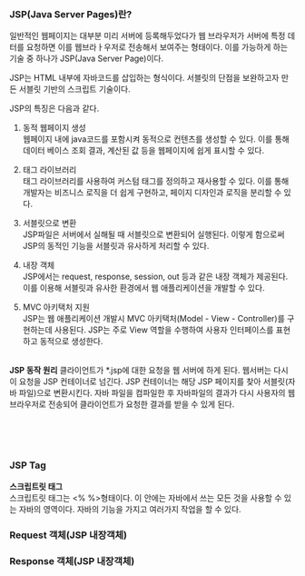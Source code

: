 <h3>JSP(Java Server Pages)란?</h3>
일반적인 웹페이지는 대부분 미리 서버에 등록해두었다가 웹 브라우저가 서버에 특정 데터를 요청하면 이를 웹브라ㅏ우저로 전송해서 보여주는 형태이다.
이를 가능하게 하는 기술 중 하나가 JSP(Java Server Page)이다.

JSP는 HTML 내부에 자바코드를 삽입하는 형식이다.
서블릿의 단점을 보완하고자 만든 서블릿 기반의 스크립트 기술이다.

JSP의 특징은 다음과 같다.

1. 동적 웹페이지 생성<br>
웹페이지 내에 java코드를 포함시켜 동적으로 컨텐츠를 생성할 수 있다. 이를 통해
데이터 베이스 조회 결과, 계산된 값 등을 웹페이지에 쉽게 표시할 수 있다.

2. 태그 라이브러리<br>
태그 라이브러리를 사용하여 커스텀 태그를 정의하고 재사용할 수 있다.
이를 통해 개발자는 비즈니스 로직을 더 쉽게 구현하고, 페이지 디자인과 로직을 분리할 수 있다.

3. 서블릿으로 변환<br>
JSP파일은 서버에서 실해될 때 서블릿으로 변환되어 실행된다.
이렇게 함으로써 JSP의 동적인 기능을 서블릿과 유사하게 처리할 수 있다.

4. 내장 객체<br>
JSP에서는 request, response, session, out 등과 같은 내장 객체가 제공된다.
이를 이용해 서블릿과 유사한 환경에서 웹 애플리케이션을 개발할 수 있다. 

5. MVC 아키택처 지원<br>
JSP는 웹 애플리케이션 개발시 MVC 아키택처(Model - View - Controller)를 구현하는데 사용된다.
JSP는 주로 View 역할을 수행하여 사용자 인터페이스를 표현하고 동적으로 생성한다.
<br><br>

**JSP 동작 원리**
클라이언트가 *.jsp에 대한 요청을 웹 서버에 하게 된다.
웹서버는 다시 이 요청을 JSP 컨테이너로 넘긴다.
JSP 컨테이너는 해당 JSP 페이지를 찾아 서블릿(자바 파일)으로 변환시킨다.
자바 파일을 컴파일한 후 자바파일의 결과가 다시 사용자의 웹 브라우저로 전송되어 클라이언트가 요청한 결과를 받을 수 있게 된다.

<br><br><br>

<h3>JSP Tag</h3>

**스크립트릿 태그**<br>
스크립트릿 태그는 <% %>형태이다.
이 안에는 자바에서 쓰는 모든 것을 사용할 수 있는 자바의 영역이다.
자바의 기능을 가지고 여러가지 작업을 할 수 있다.


<h3>Request 객체(JSP 내장객체)</h3>
<h3>Response 객체(JSP 내장객체)</h3>
